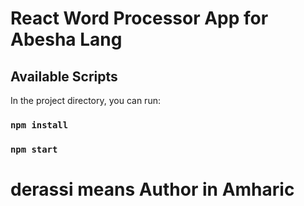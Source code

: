 # React Word Processor App for Abesha Lang

## Available Scripts

In the project directory, you can run:
### `npm install`
### `npm start`

# derassi means Author in Amharic
